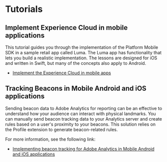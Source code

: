 # Tutorials

## Implement Experience Cloud in mobile applications

This tutorial guides you through the implementation of the Platform Mobile SDK in a sample retail app called Luma. The Luma app has functionality that lets you build a realistic implementation. The lessons are designed for iOS and written in Swift, but many of the concepts also apply to Android.

* [Implement the Experience Cloud in mobile apps](https://experienceleague.adobe.com/docs/platform-learn/implement-mobile-sdk/overview.html)

## Tracking Beacons in Mobile Android and iOS applications

Sending beacon data to Adobe Analytics for reporting can be an effective to understand how your audience can interact with physical landmarks. You can manually send beacon tracking data to your Analytics server and create rules based on a user's proximity to your beacons. This solution relies on the Profile extension to generate beacon-related rules.

For more information, see the following link:

* [Implementing beacon tracking for Adobe Analytics in Mobile Android and iOS applications](track-beacon.md)

